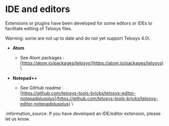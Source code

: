 # IDE and editors

Extensions or plugins have been developed for some editors or IDEs to facilitate editing of Telosys files.

Warning: some are not up to date and do not yet support Telosys 4.0\


* **Atom**&#x20;
  * See Atom packages :  \
    [https://atom.io/packages/telosys](https://atom.io/packages/telosys) \

* **Notepad++**
  * See GitHub readme : \
    [https://github.com/telosys-tools-bricks/telosys-editor-notepadplusplus](https://github.com/telosys-tools-bricks/telosys-editor-notepadplusplus) \


:information\_source: If you have developed an IDE/editor extension, please let us know.
